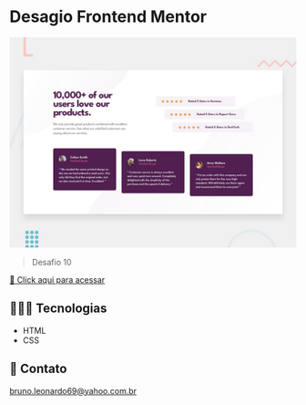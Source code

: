 # Desagio Frontend Mentor

![preview](./design/desktop-preview.jpg)

> Desafio 10

[🔗 Click aqui para acessar](https://brunoleonardodev.github.io/Treino/treino010/)


## 👨🏾‍💻 Tecnologias

- HTML
- CSS

## 📩 Contato

bruno.leonardo69@yahoo.com.br
